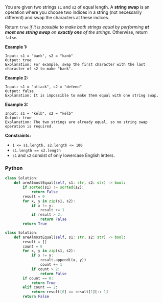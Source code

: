 You are given two strings  `s1`  and  `s2`  of equal length. A  **string swap**  is an operation where you choose two indices in a string (not necessarily different) and swap the characters at these indices.

Return  `true`  _if it is possible to make both strings equal by performing  **at most one string swap** on  **exactly one**  of the strings._ Otherwise, return  `false`.

**Example 1:**
```
Input: s1 = "bank", s2 = "kanb"
Output: true
Explanation: For example, swap the first character with the last character of s2 to make "bank".
```

**Example 2:**
```
Input: s1 = "attack", s2 = "defend"
Output: false
Explanation: It is impossible to make them equal with one string swap.
```

**Example 3:**
```
Input: s1 = "kelb", s2 = "kelb"
Output: true
Explanation: The two strings are already equal, so no string swap operation is required.
```

**Constraints:**

-   `1 <= s1.length, s2.length <= 100`
-   `s1.length == s2.length`
-   `s1`  and  `s2`  consist of only lowercase English letters.


### Python
```python
class Solution:
    def areAlmostEqual(self, s1: str, s2: str) -> bool:
        if sorted(s1) != sorted(s2):
            return False
        result = 0
        for x, y in zip(s1, s2):
            if x != y:
                result += 1
            if result > 2:
                return False
        return True
```

```python
class Solution:
    def areAlmostEqual(self, s1: str, s2: str) -> bool:
        result = []
        count = 0
        for x, y in zip(s1, s2):
            if x != y:
                result.append((x, y))
                count += 1
            if count > 2:
                return False
        if count == 0:
            return True
        elif count == 2:
            return result[0] == result[1][::-1]
        return False
```